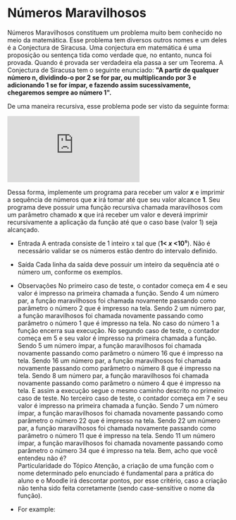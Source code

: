 # Números Maravilhosos
Números Maravilhosos constituem um problema muito bem conhecido no meio da matemática. Esse problema tem diversos outros nomes e um deles é a Conjectura de Siracusa. Uma conjectura em matemática é uma proposição ou sentença tida como verdade que, no entanto, nunca foi provada. Quando é provada ser verdadeira ela passa a ser um Teorema. A Conjectura de Siracusa tem o seguinte enunciado: **"A partir de qualquer número n, dividindo-o por 2 se for par, ou multiplicando por 3 e adicionando 1 se for ímpar, e fazendo assim sucessivamente, chegaremos sempre ao número 1".**

De uma maneira recursiva, esse problema pode ser visto da seguinte forma:

![equation](http://www.sciweavers.org/tex2img.php?eq=maravilhosos%28x%29%20%3D%5Cbegin%7Bcases%7D1%20%26%20se%20%5C%3A%20%20x%20%3D%201%5C%5Cmaravilhosos%283x%2B1%29%20%26%20se%20%5C%3A%20x%5C%3A%20for%5C%3A%20impar%5C%5Cmaravilhosos%20%5Cbig%28%20%5Cfrac%7Bx%7D%7B2%7D%5Cbig%29%20%26%20se%20%5C%3A%20x%5C%3A%20for%5C%3A%20par%5Cend%7Bcases%7D%20&bc=White&fc=Black&im=jpg&fs=12&ff=arev&edit=0)

Dessa forma, implemente um programa para receber um valor **_x_** e imprimir a sequência de números que **_x_** irá tomar até que seu valor alcance **1**. Seu programa deve possuir uma função recursiva chamada maravilhosos com um parâmetro chamado **x** que irá receber um valor e deverá imprimir recursivamente a aplicação da função até que o caso base (valor 1) seja alcançado.

* Entrada
A entrada consiste de 1 inteiro x tal que (**1< _x_ <10⁵**). Não é necessário validar se os números estão dentro do intervalo definido.

* Saída
Cada linha da saída deve possuir um inteiro da sequência até o número um, conforme os exemplos.

* Observações
No primeiro caso de teste, o contador começa em 4 e seu valor é impresso na primeira chamada a função. Sendo 4 um número par, a função maravilhosos foi chamada novamente passando como parâmetro o número 2 que é impresso na tela. Sendo 2 um número par, a função maravilhosos foi chamada novamente passando como parâmetro o número 1 que é impresso na tela. No caso do número 1 a função encerra sua execução.
No segundo caso de teste, o contador começa em 5 e seu valor é impresso na primeira chamada a função. Sendo 5 um número ímpar, a função maravilhosos foi chamada novamente passando como parâmetro o número 16 que é impresso na tela. Sendo 16 um número par, a função maravilhosos foi chamada novamente passando como parâmetro o número 8 que é impresso na tela. Sendo 8 um número par, a função maravilhosos foi chamada novamente passando como parâmetro o número 4 que é impresso na tela. E assim a execução segue o mesmo caminho descrito no primeiro caso de teste.
No terceiro caso de teste, o contador começa em 7 e seu valor é impresso na primeira chamada a função. Sendo 7 um número ímpar, a função maravilhosos foi chamada novamente passando como parâmetro o número 22 que é impresso na tela. Sendo 22 um número par, a função maravilhosos foi chamada novamente passando como parâmetro o número 11 que é impresso na tela. Sendo 11 um número ímpar, a função maravilhosos foi chamada novamente passando como parâmetro o número 34 que é impresso na tela. Bem, acho que você entendeu não é?  
Particularidade do Tópico
Atenção, a criação de uma função com o nome determinado pelo enunciado é fundamental para a prática do aluno e o Moodle irá descontar pontos, por esse critério, caso a criação não tenha sido feita corretamente (sendo case-sensitive o nome da função).

* For example:
